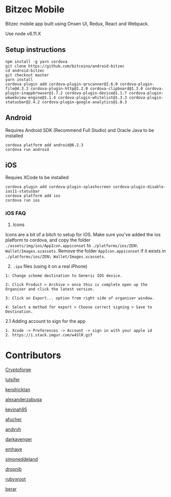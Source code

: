 # Bitzec Mobile

Bitzec mobile app built using Onsen UI, Redux, React and Webpack.


Use node v6.11.X

## Setup instructions

```
npm install -g yarn cordova
git clone https://github.com/bitcoino/android-bitzec
cd android-bitzec
git checkout master
yarn install
cordova plugin add cordova-plugin-qrscanner@2.6.0 cordova-plugin-file@4.3.3 cordova-plugin-http@1.2.0 cordova-clipboard@1.3.0 cordova-plugin-inappbrowser@1.7.2 cordova-plugin-device@1.1.7 cordova-plugin-wkwebview-engine@1.1.4 cordova-plugin-whitelist@1.3.3 cordova-plugin-statusbar@2.4.2 cordova-plugin-google-analytics@1.8.3

```

## Android
Requires Android SDK (Recommend Full Studio) and Oracle Java to be installed
```
cordova platform add android@6.2.3
cordova run android
```

## iOS
Requies XCode to be installed
```
cordova plugin add cordova-plugin-splashscreen cordova-plugin-disable-ios11-statusbar
cordova platform add ios
cordova run ios
```
### iOS FAQ

1. Icons

Icons are a bit of a bitch to setup for iOS. Make sure you've added the ios platform to cordova, and copy the folder `./assets/img/ios/AppIcon.appiconset` to `./platforms/ios/ZEN\ Wallet/Images.xcassets`. Remove the folder `AppIcon.appiconset` if it exists in `./platforms/ios/ZEN\ Wallet/Images.xcassets`.

2. `.ipa` files (using it on a real iPhone)

```
1: Change scheme destination to Generic IOS device.

2: Click Product > Archive > once this is complete open up the Organiser and click the latest version.

3: Click on Export... option from right side of organiser window.

4: Select a method for export > Choose correct signing > Save to Destination.
```

2.1 Adding account to sign for the app

```
1. Xcode -> Preferences -> Account -> sign in with your apple id
2. https://i.stack.imgur.com/w4SlR.gif
```

# Contributors
[Cryptoforge](http://github.com/Cryptoforge/)

[lutsifer](http://github.com/lutsifer/)

[kendricktan](http://github.com/kendricktan/)

[alexanderzabuga](https://github.com/alexanderzabuga)

[kevinah95](https://github.com/kevinah95)

[afucher](https://github.com/afucher)

[andyvh](https://github.com/andyvh)

[darkavenger](https://github.com/darkavenger)

[emhaye](https://github.com/emhaye)

[simoneddeland](https://github.com/simoneddeland)

[dropnib](https://github.com/dropnib)

[rubyxroot](https://github.com/rubyxroot)

[berar](https://github.com/berar)
